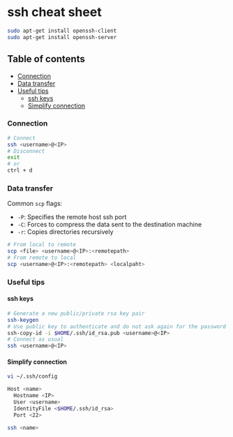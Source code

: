 # ssh cheat sheet
```sh
sudo apt-get install openssh-client
sudo apt-get install openssh-server
```

## Table of contents
* [Connection](#Connection)
* [Data transfer](#Data-transfer)
* [Useful tips](#Useful-tips)
  * [ssh keys](#ssh-keys)
  * [Simplify connection](#Simplify-connection)

### Connection
```sh
# Connect
ssh <username>@<IP>
# Disconnect
exit
# or
ctrl + d
```
### Data transfer
Common `scp` flags:
* `-P`: Specifies the remote host ssh port
* `-C`: Forces to compress the data sent to the destination machine
* `-r`: Copies directories recursively

```sh
# From local to remote
scp <file> <username>@<IP>:<remotepath>
# From remote to local
scp <username>@<IP>:<remotepath> <localpaht>
```

### Useful tips
#### ssh keys
```sh
# Generate a new public/private rsa key pair
ssh-keygen
# Use public key to authenticate and do not ask again for the password
ssh-copy-id -i $HOME/.ssh/id_rsa.pub <username>@<IP>
# Connect as usual
ssh <username>@<IP>
```

#### Simplify connection
```sh
vi ~/.ssh/config
```
```sh
Host <name>
  Hostname <IP>
  User <username>
  IdentityFile <$HOME/.ssh/id_rsa>
  Port <22>
```
```sh
ssh <name>
```
